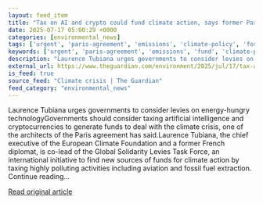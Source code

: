 ```yaml
---
layout: feed_item
title: "Tax on AI and crypto could fund climate action, says former Paris accords envoy"
date: 2025-07-17 05:00:29 +0000
categories: [environmental_news]
tags: ['urgent', 'paris-agreement', 'emissions', 'climate-policy', 'fossil-fuels']
keywords: ['urgent', 'paris-agreement', 'emissions', 'fund', 'climate-policy', 'crypto', 'fossil-fuels', 'could']
description: "Laurence Tubiana urges governments to consider levies on energy-hungry technologyGovernments should consider taxing artificial intelligence and cryptocurrenc..."
external_url: https://www.theguardian.com/environment/2025/jul/17/tax-ai-crypto-climate-action-paris-accords-envoy-energy-technology
is_feed: true
source_feed: "Climate crisis | The Guardian"
feed_category: "environmental_news"
---
```


Laurence Tubiana urges governments to consider levies on energy-hungry technologyGovernments should consider taxing artificial intelligence and cryptocurrencies to generate funds to deal with the climate crisis, one of the architects of the Paris agreement has said.Laurence Tubiana, the chief executive of the European Climate Foundation and a former French diplomat, is co-lead of the Global Solidarity Levies Task Force, an international initiative to find new sources of funds for climate action by taxing highly polluting activities including aviation and fossil fuel extraction. Continue reading...

[Read original article](https://www.theguardian.com/environment/2025/jul/17/tax-ai-crypto-climate-action-paris-accords-envoy-energy-technology)
